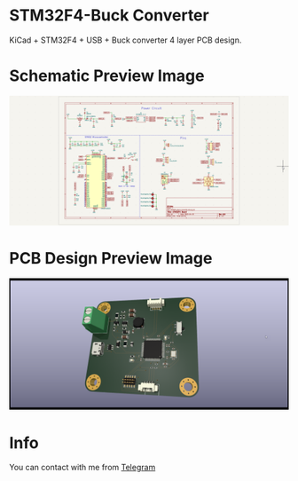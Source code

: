 # STM32F4-Buck Converter


 KiCad + STM32F4 + USB + Buck converter 4 layer PCB design.


# Schematic Preview Image

![Schematic Design Preview Image](./img/1.png "STM32F4-Buck Converter Schematic")


# PCB Design Preview Image

![PCB Design Preview Image](./img/2.png "STM32F4-Buck Converter PCB Design")


# Info

You can contact with me from [Telegram](www.https:t.me/By_Azade)

